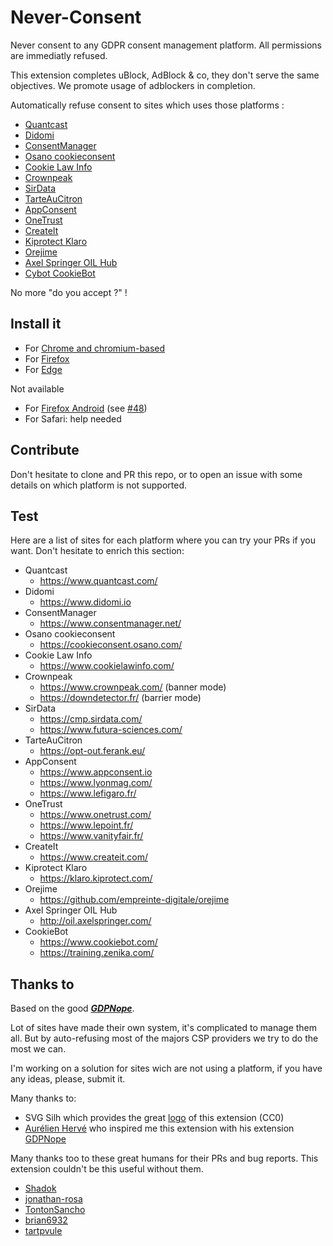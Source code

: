 # Never-Consent
Never consent to any GDPR consent management platform. All permissions are immediatly refused.

This extension completes uBlock, AdBlock & co, they don't serve the same objectives. We promote usage of adblockers in completion.

Automatically refuse consent to sites which uses those platforms :
- [Quantcast](https://www.quantcast.com/)
- [Didomi](https://www.didomi.io)
- [ConsentManager](https://www.consentmanager.net/)
- [Osano cookieconsent](https://cookieconsent.osano.com/)
- [Cookie Law Info](https://www.cookielawinfo.com/)
- [Crownpeak](https://www.crownpeak.com/)
- [SirData](https://cmp.sirdata.com/)
- [TarteAuCitron](https://opt-out.ferank.eu/)
- [AppConsent](https://www.appconsent.io)
- [OneTrust](https://www.onetrust.com/)
- [CreateIt](https://www.createit.com/)
- [Kiprotect Klaro](https://klaro.kiprotect.com/)
- [Orejime](https://github.com/empreinte-digitale/orejime)
- [Axel Springer OIL Hub](http://oil.axelspringer.com/)
- [Cybot CookieBot](https://www.cookiebot.com/)

No more "do you accept ?" !

## Install it

- For [Chrome and chromium-based](https://chrome.google.com/webstore/detail/never-consent/pgahndjfiejekcbidhejmpplgdhejdpb)
- For [Firefox](https://addons.mozilla.org/fr/firefox/addon/never-consent/)
- For [Edge](https://chrome.google.com/webstore/detail/never-consent/pgahndjfiejekcbidhejmpplgdhejdpb)

Not available
- For [Firefox Android](https://addons.mozilla.org/fr/android/addon/never-consent/) (see [#48](https://github.com/MathRobin/Never-Consent/issues/48))
- For Safari: help needed

## Contribute

Don't hesitate to clone and PR this repo, or to open an issue with some details on which platform is not supported.

## Test
Here are a list of sites for each platform where you can try your PRs if you want. Don't hesitate to enrich this section:

- Quantcast
  - https://www.quantcast.com/
- Didomi
  - https://www.didomi.io
- ConsentManager
  - https://www.consentmanager.net/
- Osano cookieconsent
  - https://cookieconsent.osano.com/
- Cookie Law Info
  - https://www.cookielawinfo.com/
- Crownpeak
  - https://www.crownpeak.com/ (banner mode)
  - https://downdetector.fr/ (barrier mode)
- SirData
  - https://cmp.sirdata.com/
  - https://www.futura-sciences.com/
- TarteAuCitron
  - https://opt-out.ferank.eu/
- AppConsent
  - https://www.appconsent.io
  - https://www.lyonmag.com/
  - https://www.lefigaro.fr/
- OneTrust
  - https://www.onetrust.com/
  - https://www.lepoint.fr/
  - https://www.vanityfair.fr/
- CreateIt
  - https://www.createit.com/
- Kiprotect Klaro
  - https://klaro.kiprotect.com/
- Orejime
  - https://github.com/empreinte-digitale/orejime
- Axel Springer OIL Hub
  - http://oil.axelspringer.com/
- CookieBot
  - https://www.cookiebot.com/
  - https://training.zenika.com/

## Thanks to

Based on the good ***[GDPNope](https://chrome.google.com/webstore/detail/gdpnope/kaobbaeanleebomkmkleekoeefldjcpi?hl=es)***.

Lot of sites have made their own system, it's complicated to manage them all. But by auto-refusing most of the majors CSP providers we try to do the most we can. 

I'm working on a solution for sites wich are not using a platform, if you have any ideas, please, submit it. 

Many thanks to:
- SVG Silh which provides the great [logo](https://svgsilh.com/image/1299163.html) of this extension (CC0)
- [Aurélien Hervé](https://aurelien-herve.com/) who inspired me this extension with his extension [GDPNope](https://chrome.google.com/webstore/detail/gdpnope/kaobbaeanleebomkmkleekoeefldjcpi?hl=es)

Many thanks too to these great humans for their PRs and bug reports. This extension couldn't be this useful without them.
- [Shadok](https://github.com/Shadok)
- [jonathan-rosa](https://github.com/jonathan-rosa)
- [TontonSancho](https://github.com/TontonSancho)
- [brian6932](https://github.com/brian6932)
- [tartpvule](https://github.com/tartpvule)
